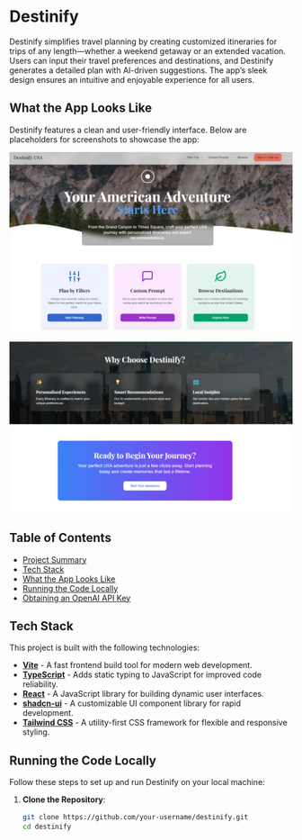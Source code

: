 # Destinify

Destinify simplifies travel planning by creating customized itineraries for trips of any length—whether a weekend getaway or an extended vacation. Users can input their travel preferences and destinations, and Destinify generates a detailed plan with AI-driven suggestions. The app’s sleek design ensures an intuitive and enjoyable experience for all users.

## What the App Looks Like

Destinify features a clean and user-friendly interface. Below are placeholders for screenshots to showcase the app:

![Screenshot 1](src/components/image1.png)  


![Screenshot 2](src/components/image2.png)  


## Table of Contents

- [Project Summary](#project-summary)
- [Tech Stack](#tech-stack)
- [What the App Looks Like](#what-the-app-looks-like)
- [Running the Code Locally](#running-the-code-locally)
- [Obtaining an OpenAI API Key](#obtaining-an-openai-api-key)



## Tech Stack

This project is built with the following technologies:

- **[Vite](https://vitejs.dev/)** - A fast frontend build tool for modern web development.
- **[TypeScript](https://www.typescriptlang.org/)** - Adds static typing to JavaScript for improved code reliability.
- **[React](https://reactjs.org/)** - A JavaScript library for building dynamic user interfaces.
- **[shadcn-ui](https://shadcn.dev/)** - A customizable UI component library for rapid development.
- **[Tailwind CSS](https://tailwindcss.com/)** - A utility-first CSS framework for flexible and responsive styling.



## Running the Code Locally

Follow these steps to set up and run Destinify on your local machine:

1. **Clone the Repository**:
   ```bash
   git clone https://github.com/your-username/destinify.git
   cd destinify